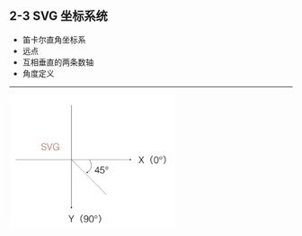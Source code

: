 ## 2-3 SVG 坐标系统

- 笛卡尔直角坐标系
- 远点
- 互相垂直的两条数轴
- 角度定义

---

<img src="./imgs/img-1.png" alt="image-20211226155006979" style="zoom:33%;" />

